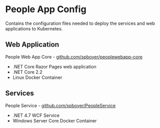 # People App Config

Contains the configuration files needed to deploy the services and web applications to Kubernetes.

## Web Application

People Web App Core - [github.com/spboyer/peoplewebapp-core](https://github.com/spboyer/peoplewebapp-core)

* .NET Core Razor Pages web application
* .NET Core 2.2
* Linux Docker Container

## Services

People Service - [github.com/spboyer/PeopleService](https://github.com/spboyer/PeopleService)

* .NET 4.7 WCF Service
* Windows Server Core Docker Container
